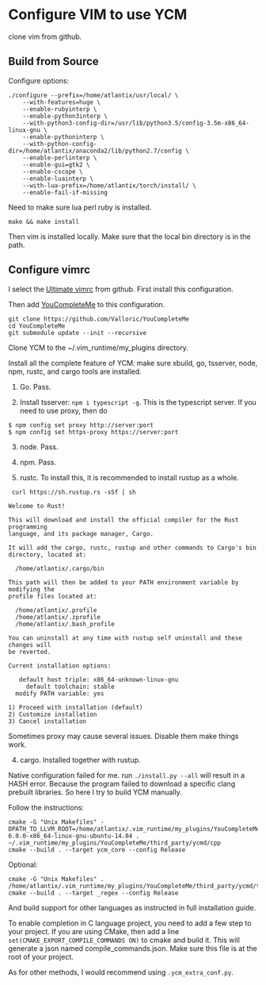 # Configure VIM to use YCM

clone vim from github.

## Build from Source

Configure options:

```
./configure --prefix=/home/atlantix/usr/local/ \
    --with-features=huge \
    --enable-rubyinterp \
    --enable-python3interp \
    --with-python3-config-dir=/usr/lib/python3.5/config-3.5m-x86_64-linux-gnu \
    --enable-pythoninterp \
    --with-python-config-dir=/home/atlantix/anaconda2/lib/python2.7/config \
    --enable-perlinterp \
    --enable-gui=gtk2 \
    --enable-cscope \
    --enable-luainterp \
    --with-lua-prefix=/home/atlantix/torch/install/ \
    --enable-fail-if-missing
```

Need to make sure lua perl ruby is installed.

```
make && make install
```

Then vim is installed locally. Make sure that the local bin directory is in the path.

## Configure vimrc

I select the [Ultimate vimrc](https://github.com/amix/vimrc) from github. First install this configuration.

Then add [YouCompleteMe](https://github.com/Valloric/YouCompleteMe) to this configuration.

```
git clone https://github.com/Valloric/YouCompleteMe
cd YouCompleteMe
git submodule update --init --recursive
```

Clone YCM to the ~/.vim_runtime/my_plugins directory.

Install all the complete feature of YCM: make sure xbuild, go, tsserver, node, npm, rustc, and cargo tools are installed.

1. Go. Pass.

2. Install tsserver: `npm i typescript -g`. This is the typescript server. If you need to use proxy, then do 

```
$ npm config set proxy http://server:port
$ npm config set https-proxy https://server:port
```

3. node. Pass.

4. npm. Pass.

5. rustc. To install this, it is recommended to install rustup as a whole.

` curl https://sh.rustup.rs -sSf | sh`

```
Welcome to Rust!

This will download and install the official compiler for the Rust programming
language, and its package manager, Cargo.

It will add the cargo, rustc, rustup and other commands to Cargo's bin
directory, located at:

  /home/atlantix/.cargo/bin

This path will then be added to your PATH environment variable by modifying the
profile files located at:

  /home/atlantix/.profile
  /home/atlantix/.zprofile
  /home/atlantix/.bash_profile

You can uninstall at any time with rustup self uninstall and these changes will
be reverted.

Current installation options:

   default host triple: x86_64-unknown-linux-gnu
     default toolchain: stable
  modify PATH variable: yes

1) Proceed with installation (default)
2) Customize installation
3) Cancel installation
```

Sometimes proxy may cause several issues. Disable them make things work.

4. cargo. Installed together with rustup.

Native configuration failed for me. run `./install.py --all` will result in a HASH error. Because the program failed to download a specific clang prebuilt libraries. So here I try to build YCM manually.

Follow the instructions: 

```
cmake -G "Unix Makefiles" -DPATH_TO_LLVM_ROOT=/home/atlantix/.vim_runtime/my_plugins/YouCompleteMe/third_party/ycmd/clang_archives/clang+llvm-6.0.0-x86_64-linux-gnu-ubuntu-14.04 . ~/.vim_runtime/my_plugins/YouCompleteMe/third_party/ycmd/cpp
cmake --build . --target ycm_core --config Release
```

Optional:

```
cmake -G "Unix Makefiles" . /home/atlantix/.vim_runtime/my_plugins/YouCompleteMe/third_party/ycmd/third_party/cregex
cmake --build . --target _regex --config Release
```

And build support for other languages as instructed in full installation guide.

To enable completion in C language project, you need to add a few step to your project. If you are using CMake, then add a line `set(CMAKE_EXPORT_COMPILE_COMMANDS ON)` to cmake and build it. This will generate a json named compile_commands.json. Make sure this file is at the root of your project.

As for other methods, I would recommend using `.ycm_extra_conf.py`.